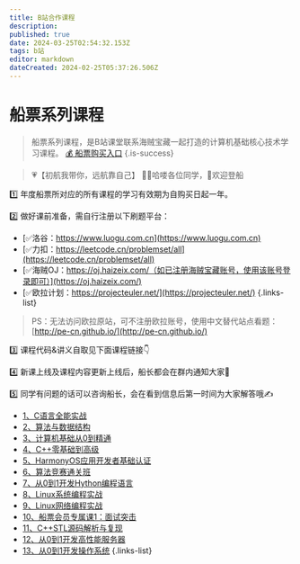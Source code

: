 ```yaml
---
title: B站合作课程
description: 
published: true
date: 2024-03-25T02:54:32.153Z
tags: b站
editor: markdown
dateCreated: 2024-02-25T05:37:26.506Z
---
```


# 船票系列课程
> 船票系列课程，是B站课堂联系海贼宝藏一起打造的计算机基础核心技术学习课程。
[💰 船票购买入口](https://www.bilibili.com/cheese/pages/packageCourseDetail?productId=598)
{.is-success}

> 💗【初航我带你，远航靠自己】
> 🙋‍♂️哈喽各位同学，👏欢迎登船

:one: 年度船票所对应的所有课程的学习有效期为自购买日起一年。

:two: 做好课前准备，需自行注册以下刷题平台：

- [✅洛谷：https://www.luogu.com.cn](https://www.luogu.com.cn)
- [✅力扣：https://leetcode.cn/problemset/all](https://leetcode.cn/problemset/all)
- [✅海贼OJ：https://oj.haizeix.com/（如已注册海贼宝藏账号，使用该账号登录即可）](https://oj.haizeix.com/)
- [✅欧拉计划：https://projecteuler.net/](https://projecteuler.net/)
{.links-list}
> PS：无法访问欧拉原站，可不注册欧拉账号，使用中文替代站点看题：[http://pe-cn.github.io/](http://pe-cn.github.io/)

:three: 课程代码&讲义自取见下面课程链接👇

:four: 新课上线及课程内容更新上线后，船长都会在群内通知大家💬

:five: 同学有问题的话可以咨询船长，会在看到信息后第一时间为大家解答哦✍

- [1、C语言全能实战](/courses_resource/c_language/home)
- [2、算法与数据结构](/courses_resource/datastruct/datastruct)
- [3、计算机基础从0到精通](/courses_resource/computer_base/computer_base)
- [4、C++零基础到高级](/courses_resource/cpp_language/home)
- [5、HarmonyOS应用开发者基础认证](/empty-page)
- [6、算法竞赛通关班](/empty-page)
- [7、从0到1开发Hython编程语言](/empty-page)
- [8、Linux系统编程实战](/empty-page)
- [9、Linux网络编程实战](/empty-page)
- [10、船票会员专属课1：面试突击](/empty-page)
- [11、C++STL源码解析与复现](/empty-page)
- [12、从0到1开发高性能服务器](/empty-page)
- [13、从0到1开发操作系统](/empty-page)
{.links-list}